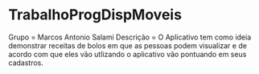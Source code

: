 # TrabalhoProgDispMoveis
Grupo = Marcos Antonio Salami
Descrição = O Aplicativo tem como ideia demonstrar receitas de bolos em que as pessoas podem visualizar e de acordo com que eles vão utlizando o aplicativo vão pontuando em seus cadastros.

